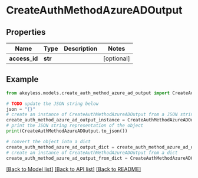 # CreateAuthMethodAzureADOutput


## Properties

Name | Type | Description | Notes
------------ | ------------- | ------------- | -------------
**access_id** | **str** |  | [optional] 

## Example

```python
from akeyless.models.create_auth_method_azure_ad_output import CreateAuthMethodAzureADOutput

# TODO update the JSON string below
json = "{}"
# create an instance of CreateAuthMethodAzureADOutput from a JSON string
create_auth_method_azure_ad_output_instance = CreateAuthMethodAzureADOutput.from_json(json)
# print the JSON string representation of the object
print(CreateAuthMethodAzureADOutput.to_json())

# convert the object into a dict
create_auth_method_azure_ad_output_dict = create_auth_method_azure_ad_output_instance.to_dict()
# create an instance of CreateAuthMethodAzureADOutput from a dict
create_auth_method_azure_ad_output_from_dict = CreateAuthMethodAzureADOutput.from_dict(create_auth_method_azure_ad_output_dict)
```
[[Back to Model list]](../README.md#documentation-for-models) [[Back to API list]](../README.md#documentation-for-api-endpoints) [[Back to README]](../README.md)


